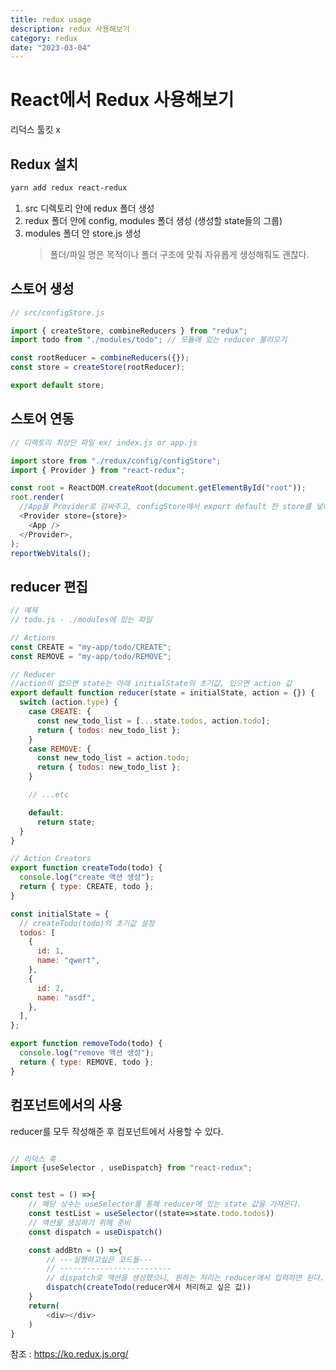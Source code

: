```yaml
---
title: redux usage
description: redux 사용해보기
category: redux
date: "2023-03-04"
---
```


# React에서 Redux 사용해보기

리덕스 툴킷 x

## Redux 설치

```bash
yarn add redux react-redux
```

1. src 디렉토리 안에 redux 폴더 생성
2. redux 폴더 안에 config, modules 폴더 생성 (생성할 state들의 그룹)
3. modules 폴더 안 store.js 생성
   > 폴더/파일 명은 목적이나 폴더 구조에 맞춰 자유롭게 생성해줘도 괜찮다.

## 스토어 생성

```javascript
// src/configStore.js

import { createStore, combineReducers } from "redux";
import todo from "./modules/todo"; // 모듈에 있는 reducer 불러오기

const rootReducer = combineReducers({});
const store = createStore(rootReducer);

export default store;
```

## 스토어 연동

```javascript
// 디렉토리 최상단 파일 ex/ index.js or app.js

import store from "./redux/config/configStore";
import { Provider } from "react-redux";

const root = ReactDOM.createRoot(document.getElementById("root"));
root.render(
  //App을 Provider로 감싸주고, configStore에서 export default 한 store를 넣어준다.
  <Provider store={store}>
    <App />
  </Provider>,
);
reportWebVitals();
```

## reducer 편집

```javascript
// 예제
// todo.js - ./modules에 있는 파일

// Actions
const CREATE = "my-app/todo/CREATE";
const REMOVE = "my-app/todo/REMOVE";

// Reducer
//action이 없으면 state는 아래 initialState의 초기값, 있으면 action 값
export default function reducer(state = initialState, action = {}) {
  switch (action.type) {
    case CREATE: {
      const new_todo_list = [...state.todos, action.todo];
      return { todos: new_todo_list };
    }
    case REMOVE: {
      const new_todo_list = action.todo;
      return { todos: new_todo_list };
    }

    // ...etc

    default:
      return state;
  }
}

// Action Creators
export function createTodo(todo) {
  console.log("create 액션 생성");
  return { type: CREATE, todo };
}

const initialState = {
  // createTodo(todo)의 초기값 설정
  todos: [
    {
      id: 1,
      name: "qwert",
    },
    {
      id: 2,
      name: "asdf",
    },
  ],
};

export function removeTodo(todo) {
  console.log("remove 액션 생성");
  return { type: REMOVE, todo };
}
```

## 컴포넌트에서의 사용

reducer를 모두 작성해준 후 컴포넌트에서 사용할 수 있다.

```javascript

// 리덕스 훅
import {useSelector , useDispatch} from "react-redux";


const test = () =>{
	// 해당 상수는 useSelector를 통해 reducer에 있는 state 값을 가져온다.
	const testList = useSelector((state=>state.todo.todos))
    // 액션을 생성하기 위해 준비
    const dispatch = useDispatch()

    const addBtn = () =>{
    	// ---실행하고싶은 코드들---
        // -------------------------
        // dispatch로 액션을 생성했으니, 원하는 처리는 reducer에서 입력하면 된다.
        dispatch(createTodo(reducer에서 처리하고 싶은 값))
    }
    return(
    	<div></div>
    )
}

```

참조 : https://ko.redux.js.org/
